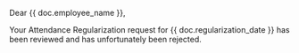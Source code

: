 Dear {{ doc.employee_name }},

Your Attendance Regularization request for {{ doc.regularization_date }} has been reviewed and has unfortunately been rejected.

